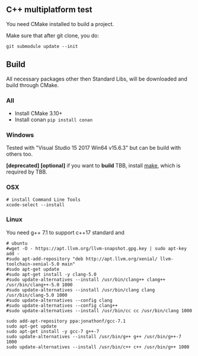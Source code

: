 
## C++ multiplatform test

You need CMake installed to build a project.

Make sure that after git clone, you do:
```
git submodule update --init
```

## Build

All necessary packages other then Standard Libs, will be downloaded and build through CMake.

### All

* Install CMake 3.10+
* Install conan `pip install conan`

### Windows

Tested with "Visual Studio 15 2017 Win64 v15.6.3" but can be build with others too.

**[deprecated]** **[optional]** if you want to **build** TBB, install [make](https://sourceforge.net/projects/gnuwin32/files/make/3.81/make-3.81.exe/download), which is required by TBB.

### OSX

```
# install Command Line Tools
xcode-select --install
```

### Linux

You need g++ 7.1 to support c++17 standard and <variant>

```
# ubuntu
#wget -O - https://apt.llvm.org/llvm-snapshot.gpg.key | sudo apt-key add -
#sudo apt-add-repository "deb http://apt.llvm.org/xenial/ llvm-toolchain-xenial-5.0 main"
#sudo apt-get update
#sudo apt-get install -y clang-5.0
#sudo update-alternatives --install /usr/bin/clang++ clang++ /usr/bin/clang++-5.0 1000
#sudo update-alternatives --install /usr/bin/clang clang /usr/bin/clang-5.0 1000
#sudo update-alternatives --config clang
#sudo update-alternatives --config clang++
#sudo update-alternatives --install /usr/bin/cc cc /usr/bin/clang 1000

sudo add-apt-repository ppa:jonathonf/gcc-7.1
sudo apt-get update
sudo apt-get install -y gcc-7 g++-7
sudo update-alternatives --install /usr/bin/g++ g++ /usr/bin/g++-7 1000
sudo update-alternatives --install /usr/bin/c++ c++ /usr/bin/g++ 1000
```
